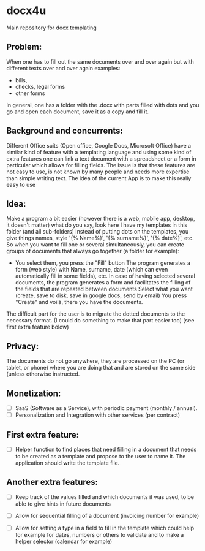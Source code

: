 # docx4u
Main repository for docx templating 

## Problem: 
When one has to fill out the same documents over and over again but with different texts over and over again
examples:
- bills,
- checks, legal forms
- other forms

In general, one has a folder with the .docx with parts filled with dots and you go and open each document, save it as a copy and fill it.

## Background and concurrents:

Different Office suits (Open office, Google Docs, Microsoft Office) have a similar kind of feature with a templating language and using some kind of extra features one can link a text document with a spreadsheet or a form in particular which allows for filling fields. The issue is that these features are not easy to use, is not known by many people and needs more expertise than simple writing text. 
The idea of the current App is to make this really easy to use 

## Idea:
 Make a program a bit easier (however there is a web, mobile app, desktop, it doesn't matter) what do you say, look here I have my templates in this folder (and all sub-folders)
Instead of putting dots on the templates, you give things names, style '{% Name%}', '{% surname%}', '{% date%}', etc.
So when you want to fill one or several simultaneously, you can create groups of documents that always go together (a folder for example):
* You select them, you press the "Fill" button
The program generates a form (web style) with Name, surname, date (which can even automatically fill in some fields), etc.
In case of having selected several documents, the program generates a form and facilitates the filling of the fields that are repeated between documents
Select what you want (create, save to disk, save in google docs, send by email)
You press "Create" and voilà, there you have the documents.

The difficult part for the user is to migrate the dotted documents to the necessary format. (I could do something to make that part easier too) (see first extra feature bolow)


## Privacy:
 The documents do not go anywhere, they are processed on the PC (or tablet, or phone) where you are doing that and are stored on the same side (unless otherwise instructed.

## Monetization:
- [ ] SaaS (Software as a Service), with periodic payment (monthly / annual).
- [ ] Personalization and Integration with other services (per contract)

## First extra feature:
-  [ ] Helper function to find places that need filling in a document that needs to be created as a template and propose to the user to name it. The application should write the template file.

## Another extra features:
- [ ] Keep track of the values filled and which documents it was used, to be able to give hints in future documents
- [ ] Allow for sequential filling of a document (invoicing number for example)
- [ ] Allow for setting a type in a field to fill in the template which could help for example for dates, numbers or others to validate and to make a helper selector (calendar for example)

